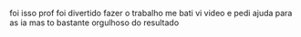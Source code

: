 foi isso prof foi divertido fazer o trabalho me bati vi video e pedi ajuda para as ia mas to bastante orgulhoso do resultado
